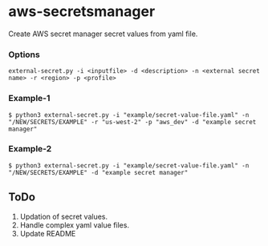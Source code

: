 # aws-secretsmanager
Create AWS secret manager secret values from yaml file.

### Options
`external-secret.py -i <inputfile> -d <description> -n <external secret name> -r <region> -p <profile>`

### Example-1
`$ python3 external-secret.py -i "example/secret-value-file.yaml" -n "/NEW/SECRETS/EXAMPLE" -r "us-west-2" -p "aws_dev" -d "example secret manager"`

### Example-2
`$ python3 external-secret.py -i "example/secret-value-file.yaml" -n "/NEW/SECRETS/EXAMPLE" -d "example secret manager"`


## ToDo
1. Updation of secret values.
2. Handle complex yaml value files.
3. Update README
